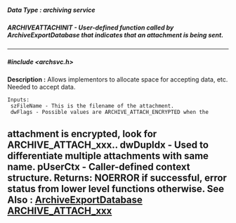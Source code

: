 ##### Data Type : archiving service
##### ARCHIVEATTACHINIT - User-defined function called by ArchiveExportDatabase that indicates that an attachment is being sent. 
---
##### #include <archsvc.h>
**Description :**
Allows implementors to allocate space for accepting data, etc. Needed to accept 
data. 
	
	Inputs:
	 szFileName - This is the filename of the attachment.
	 dwFlags - Possible values are ARCHIVE_ATTACH_ENCRYPTED when the 
attachment is encrypted, look for ARCHIVE_ATTACH_xxx..
	 dwDupIdx - Used to differentiate multiple attachments with same name.
	 pUserCtx - Caller-defined context structure. 
	Returns:
	 NOERROR if successful, error status from lower level functions 
otherwise. 
**See Also :**
[ArchiveExportDatabase](D:/md_files/ArchiveExportDatabase.md)
[ARCHIVE_ATTACH_xxx](D:/md_files/ARCHIVE_ATTACH_xxx.md)
---
